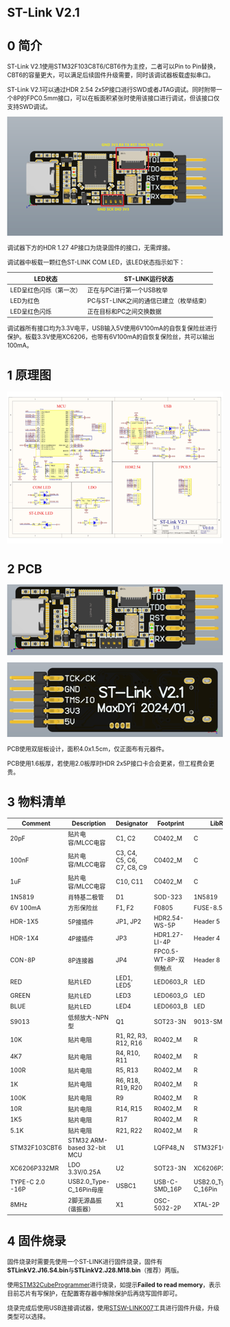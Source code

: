 # ST-Link V2.1

# 0 简介

ST-Link V2.1使用STM32F103C8T6/CBT6作为主控，二者可以Pin to Pin替换，CBT6的容量更大，可以满足后续固件升级需要，同时该调试器板载虚拟串口。

ST-Link V2.1可以通过HDR 2.54 2x5P接口进行SWD或者JTAG调试。同时附带一个8P的FPC0.5mm接口，可以在板面积紧张时使用该接口进行调试，但该接口仅支持SWD调试。

![image-20240112112412949](https://raw.githubusercontent.com/MaxDYi/PicGo/main/202401121124046.png)

调试器下方的HDR 1.27 4P接口为烧录固件的接口，无需焊接。

调试器中板载一颗红色ST-LINK COM LED，该LED状态指示如下：

| LED状态                 | ST-LINK运行状态                         |
| ----------------------- | --------------------------------------- |
| LED呈红色闪烁（第一次） | 正在与PC进行第一个USB枚举               |
| LED为红色               | PC与ST-LINK之间的通信已建立（枚举结束） |
| LED呈红色闪烁           | 正在目标和PC之间交换数据                |

调试器所有接口均为3.3V电平，USB输入5V使用6V100mA的自恢复保险丝进行保护。板载3.3V使用XC6206，也带有6V100mA的自恢复保险丝，共可以输出100mA。

# 1 原理图

![ST-Link-V2.1-SCH_page-0001](https://raw.githubusercontent.com/MaxDYi/PicGo/main/202401121103423.jpg)

# 2 PCB

![image-20240112112532149](https://raw.githubusercontent.com/MaxDYi/PicGo/main/202401121125205.png)

![image-20240112112536970](https://raw.githubusercontent.com/MaxDYi/PicGo/main/202401121125024.png)

PCB使用双层板设计，面积4.0x1.5cm，仅正面布有元器件。

PCB使用1.6板厚，若使用2.0板厚时HDR 2x5P接口卡合会更紧，但工程费会更贵。

# 3 物料清单

| Comment          | Description                 | Designator                  | Footprint             | LibRef              | Quantity |
| ---------------- | --------------------------- | --------------------------- | --------------------- | ------------------- | -------- |
| 20pF             | 贴片电容/MLCC电容           | C1, C2                      | C0402_M               | C                   | 2        |
| 100nF            | 贴片电容/MLCC电容           | C3, C4, C5, C6, C7,  C8, C9 | C0402_M               | C                   | 7        |
| 1uF              | 贴片电容/MLCC电容           | C10, C11                    | C0402_M               | C                   | 2        |
| 1N5819           | 肖特基二极管                | D1                          | SOD-323               | 1N5819              | 1        |
| 6V 100mA         | 方形保险丝                  | F1, F2                      | F0805                 | FUSE-8.5*4.0*8.0    | 2        |
| HDR-1X5          | 5P接插件                    | JP1, JP2                    | HDR2.54-WS-5P         | Header 5            | 2        |
| HDR-1X4          | 4P接插件                    | JP3                         | HDR1.27-LI-4P         | Header 4            | 1        |
| CON-8P           | 8P连接器                    | JP4                         | FPC0.5-WT-8P-双侧触点 | Header 8            | 1        |
| RED              | 贴片LED                     | LED1, LED5                  | LED0603_R             | LED                 | 2        |
| GREEN            | 贴片LED                     | LED3                        | LED0603_G             | LED                 | 1        |
| BLUE             | 贴片LED                     | LED4                        | LED0603_B             | LED                 | 1        |
| S9013            | 低频放大-NPN型              | Q1                          | SOT23-3N              | 9013-SMD            | 1        |
| 10K              | 贴片电阻                    | R1, R2, R3, R12, R16        | R0402_M               | R                   | 5        |
| 4K7              | 贴片电阻                    | R4, R10, R11                | R0402_M               | R                   | 3        |
| 100R             | 贴片电阻                    | R5, R13                     | R0402_M               | R                   | 2        |
| 1K               | 贴片电阻                    | R6, R18, R19, R20           | R0402_M               | R                   | 4        |
| 100K             | 贴片电阻                    | R9                          | R0402_M               | R                   | 1        |
| 10R              | 贴片电阻                    | R14, R15                    | R0402_M               | R                   | 2        |
| 1K5              | 贴片电阻                    | R17                         | R0402_M               | R                   | 1        |
| 5.1K             | 贴片电阻                    | R21, R22                    | R0402_M               | R                   | 2        |
| STM32F103CBT6    | STM32 ARM-based  32-bit MCU | U1                          | LQFP48_N              | STM32F103CBT6       | 1        |
| XC6206P332MR     | LDO 3.3V/0.25A              | U2                          | SOT23-3N              | XC6206P332MR        | 1        |
| TYPE-C 2.0  -16P | USB2.0_Type-C_16Pin母座     | USBC1                       | USB-C-SMD_16P         | USB2.0_Type-C_16Pin | 1        |
| 8MHz             | 2脚无源晶振(谐振器）        | X1                          | OSC-5032-2P           | XTAL-2P             | 1        |

# 4 固件烧录

固件烧录时需要先使用一个ST-LINK进行固件烧录，固件有**STLinkV2.J16.S4.bin**与**STLinkV2.J28.M18.bin**（推荐）两版。

使用[STM32CubeProgrammer](https://www.st.com/zh/development-tools/stm32cubeprog.html)进行烧录，如提示**Failed to read memory**，表示目前芯片有写保护，在配置寄存器中解除保护后再烧写固件即可。

烧录完成后使用USB连接调试器，使用[STSW-LINK007](https://www.st.com/zh/development-tools/stsw-link007.html)工具进行固件升级，升级类型可以选择。

